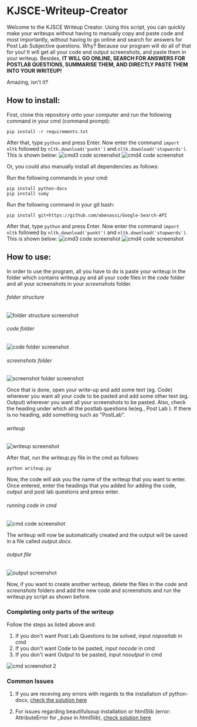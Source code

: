 # KJSCE-Writeup-Creator

Welcome to the KJSCE Writeup Creator. Using this script, you can quickly make your writeups without having to manually copy and paste code and most importantly, without having to go online and search for answers for Post Lab Subjective questions. Why? Because our program will do all of that for you! It will get all your code and output screenshots, and paste them in your writeup. Besides, **IT WILL GO ONLINE, SEARCH FOR ANSWERS FOR POSTLAB QUESTIONS, SUMMARISE THEM, AND DIRECTLY PASTE THEM INTO YOUR WRITEUP!**

Amazing, isn't it?

<h2>How to install:</h2>
First, clone this repository onto your computer and run the following command in your cmd (command prompt):

```
pip install -r requirements.txt
```
After that, type `python` and press Enter. Now enter the command `import nltk` followed by `nltk.download('punkt')` and `nltk.download('stopwords')`. This is shown below:
![cmd3 code screenshot](https://github.com/SHARVAI101/KJSCE-Writeup-Creator/blob/master/assets/cmd3.PNG?raw=true)
![cmd4 code screenshot](https://github.com/SHARVAI101/KJSCE-Writeup-Creator/blob/master/assets/cmd4.PNG?raw=true)

Or, you could also manually install all dependencies as follows:

Run the following commands in your cmd:
```
pip install python-docx
pip install sumy
```
Run the following command in your git bash:
```
pip install git+https://github.com/abenassi/Google-Search-API
```
After that, type `python` and press Enter. Now enter the command `import nltk` followed by `nltk.download('punkt')` and `nltk.download('stopwords')`. This is shown below:
![cmd3 code screenshot](https://github.com/SHARVAI101/KJSCE-Writeup-Creator/blob/master/assets/cmd3.PNG?raw=true)
![cmd4 code screenshot](https://github.com/SHARVAI101/KJSCE-Writeup-Creator/blob/master/assets/cmd4.PNG?raw=true)

<h2>How to use:</h2>

In order to use the program, all you have to do is paste your writeup in the folder which contains writeup.py and all your code files in the *code* folder and all your screenshots in your *screenshots* folder.

###### folder structure
![folder structure screenshot](https://github.com/SHARVAI101/KJSCE-Writeup-Creator/blob/master/assets/folderstruct.jpg?raw=true)

###### code folder
![code folder screenshot](https://github.com/SHARVAI101/KJSCE-Writeup-Creator/blob/master/assets/codefolder.png?raw=true)

###### screenshots folder
![screenshot folder screenshot](https://github.com/SHARVAI101/KJSCE-Writeup-Creator/blob/master/assets/ssfolder.png?raw=true)

Once that is done, open your write-up and add some text (eg. Code) wherever you want all your code to be pasted and add some other text (eg. Output) wherever you want all your screenshots to be pasted. Also, check the heading under which all the postlab questions lie(eg., Post Lab ). If there is no heading, add something such as "PostLab".

###### writeup
![writeup screenshot](https://github.com/SHARVAI101/KJSCE-Writeup-Creator/blob/master/assets/writeup.jpg?raw=true)

After that, run the writeup.py file in the cmd as follows:
```
python writeup.py
```
Now, the code will ask you the name of the writeup that you want to enter. Once entered, enter the headings that you added for adding the code, output and post lab questions and press enter.

###### running code in cmd
![cmd code screenshot](https://github.com/SHARVAI101/KJSCE-Writeup-Creator/blob/master/assets/cmd.PNG?raw=true)

The writeup will now be automatically created and the output will be saved in a file called *output.docx*.

###### output file
![output screenshot](https://github.com/SHARVAI101/KJSCE-Writeup-Creator/blob/master/assets/outputfile.jpg?raw=true)

Now, if you want to create another writeup, delete the files in the *code* and *screenshots* folders and add the new code and screenshots and run the writeup.py script as shown before.

<h3>Completing only parts of the writeup</h3>

Follow the steps as listed above and:

1. If you don't want Post Lab Questions to be solved, input *nopostlab* in cmd
2. If you don't want Code to be pasted, input *nocode* in cmd
3. If you don't want Output to be pasted, input *nooutput* in cmd

![cmd screenshot 2](https://github.com/SHARVAI101/KJSCE-Writeup-Creator/blob/master/assets/cmd2.PNG?raw=true)

<h3>Common Issues</h3>

1. If you are receving any errors with regards to the installation of python-docx, [check the solution here](https://github.com/SHARVAI101/KJSCE-Writeup-Creator/issues/1)

2. For issues regarding beautifulsoup installation or html5lib (error: AttributeError for *_base* in *html5lib*), [check solution here](https://github.com/SHARVAI101/KJSCE-Writeup-Creator/issues/2)
